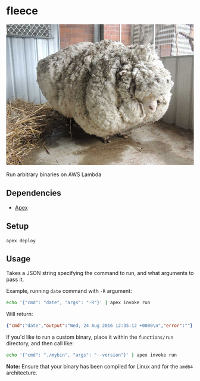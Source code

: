 # fleece

![Fleece](fleece.jpg)

Run arbitrary binaries on AWS Lambda

## Dependencies

 * [Apex](http://apex.run/)

## Setup

```
apex deploy
```

## Usage

Takes a JSON string specifying the command to run, and what arguments to pass it.

Example, running `date` command with `-R` argument:

```sh
echo '{"cmd": "date", "args": "-R"}' | apex invoke run
```

Will return:

```json
{"cmd":"date","output":"Wed, 24 Aug 2016 12:35:12 +0000\n","error":""}
```

If you'd like to run a custom binary, place it within the `functions/run` directory, and then call like:

```sh
echo '{"cmd": "./mybin", "args": "--version"}' | apex invoke run
```

**Note:** Ensure that your binary has been compiled for Linux and for the `amd64` architecture.
